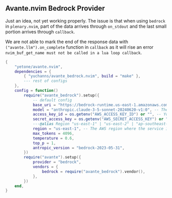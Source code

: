## Avante.nvim Bedrock Provider

Just an idea, not yet working properly. The issue is that when using `bedrock` in `plenary.nvim`, part of the data arrives through `on_stdout` and the last small portion arrives through `callback`.

We are not able to mark the end of the response data with `("avante.llm").on_complete` function in `callback` as it will rise an error `nvim_buf_get_name must not be called in a lua loop callback`.

```lua
{
    "yetone/avante.nvim",
    dependencies = {
        { "yuchanns/avante_bedrock.nvim", build = "make" },
        --- rest of configs
    },
    config = function()
        require("avante_bedrock").setup({
            -- default config
            base_uri = "https://bedrock-runtime.us-east-1.amazonaws.com", -- The base URI for the Bedrock service.
            model = "anthropic.claude-3-5-sonnet-20240620-v1:0", -- The model identifier used for the service.
            access_key_id = os.getenv("AWS_ACCESS_KEY_ID") or "", -- Your AWS access key ID for authentication.
            secret_access_key = os.getenv("AWS_SECRET_ACCESS_KEY") or "", -- Your AWS secret access key for authentication.
            ---@alias Region "us-east-1" | "us-east-2" | "ap-southeast-1"
            region = "us-east-1", -- The AWS region where the service is hosted.
            max_tokens = 4096,
            temperature = 0.6,
            top_p = 1,
            antropic_version = "bedrock-2023-05-31",
        })
        require("avante").setup({
            provider = "bedrock",
            vendors = {
                bedrock = require("avante_bedrock").vendor(),
            },
        })
    end,
}

```
